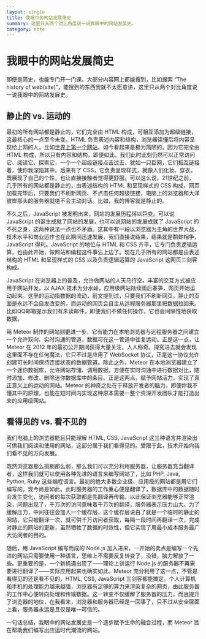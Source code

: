 ```yaml
---
layout: single
title: 我眼中的网站发展简史
summary: 这里只从两个对比角度说一说我眼中的网站发展史。
category: note
---
```


# 我眼中的网站发展简史

即便是简史，也能专门开一门课。大部分内容网上都能搜到，比如搜索 “The history of web(site)”，能搜到的东西我就不太愿意讲，这里只从两个对比角度说一说我眼中的网站发展史。

## 静止的 vs. 运动的

最初的所有网站都是静止的，它们完全由 HTML 构成，可相互添加为超级链接，这最核心的一点至今未变。HTML 负责表述内容和结构，浏览器读懂后将内容呈现给上网的人，比如[世界上第一个网站](http://info.cern.ch/hypertext/WWW/TheProject.html)，如今看起来是极为简陋的，因为它完全由 HTML 构成，所以只有内容和结构，即便如此，我们此时此刻仍然可以正常访问它、阅读它、探索它，一个一个超级链接点击过去，犹如一只巨网，它们相互链接着，使你我深陷其中。后来有了 CSS，它负责呈现样式，就像人们化妆、穿衣，既展现了自己的个性，也让直接接触者觉得更舒服。可以这么说，21世纪之前，几乎所有的网站都是静止的，由表述结构的 HTML 和呈现样式的 CSS 构成，网页加载完毕后，只要我们不刷新网页、不点击任何超级链接，电脑上的浏览器和大洋彼岸那头的服务器就绝不会主动对话。比如，我的博客就是静止的。

不久之后，JavaScript 被发明出来，网站的发展历程得以巨变。可以说 JavaScript 的诞生成就了网站的发展，也可以说网站的发展成就了 JavaScript 的不死之身，这两种说法一点也不矛盾。这其中有一段以浏览器为主角的世界大战，技术水平和商业运作也在此期间迅速发展，我们直接说结果，结果就是鹬蚌相争，JavaScript 得利。JavaScript 的地位与 HTML 和 CSS 齐平，它专门负责逻辑运算，也由此开始，做网站和编程这件事沾上边了。现在几乎所有的网站都是由表述结构的 HTML 和呈现样式的 CSS 以及负责逻辑运算的 JavaScript 这网页三剑客构成。

JavaScript 在浏览器上的普及，允许做网站的人天马行空，丰富的交互方式被应用于网站开发。以 AJAX 技术为分水岭，应用级网站陆续雨后春笋，网页开始运动起来。这里的运动指数据的流动，前文提到过，只要我们不刷新网页，静止的页面是永远不会自发改变的，而运动的网页会自主从远程服务器那里把数据拉回来。比如QQ邮箱提示我们有未读邮件，即便我们不做任何操作，它也会间隔性地获取数据。

用 Meteor 制作的网站则更进一步，它有能力在本地浏览器与远程服务器之间建立一个允许双向、实时沟通的管道，数据可在这一管道中往复运动。正是这一点，让 Meteor 在 2012 年的最初公开期间获得大量关注，人人称奇。探究进去就会发现这里面不存在任何魔法，它只不过是应用了 WebSocket 协议，正是这一协议允许创建可长时间保持连接状态的数据管道。除此之外，Meteor 在本地浏览器建立了一个迷你数据库，允许网站存储、调用数据，方便在实时沟通中进行数据对比，随时添加、修改、删除迷你数据库中的条目。正是这两点，赋予网站活力，实现了真正意义上的运动的网站。Meteor 的神奇之处在于释放开发者的脑力，即便你我不懂其中的原理，也能在短时间内实现这种原本需要一整个资深开发团队才能打造出来的应用级网站。

## 看得见的 vs. 看不见的

我们电脑上的浏览器能且只能理解 HTML, CSS, JavaScript 这三种语言并渲染出可供我们阅读和使用的网站，这部分属于我们看得见的。受限于此，技术开始向我们看不见的方向发展。

既然浏览器那么挑剔那么弱，那么我们可以充分利用服务器，让服务器充当翻译者，这样我们就可以使用各种先进的语言来编写网站了，比如 PHP, Java, Python, Ruby 这些编程语言。最初的绝大多数企业级、应用级的网站都是用它们编写的，现今尚是如此。此时服务器的工作重心便是翻译了，数据库中的数据随时会发生变化，访问者的每次获取都是先翻译再传输，以此保证浏览器能够正常渲染，问题出现了，千万次的访问意味着千万次的翻译，服务器表示压力山大。为了缓解压力，中间往往会加入一个缓存层，这个缓存层说白了就是一个临时的静止的网站，它只被翻译一次，就可供千万访问者获取，每隔一段时间再翻译一次，完成对静止的网站的更新，虽然牺牲了数据的时效性，但它实现了用最小成本服务最广大访问者的目的。

随后，用 JavaScript 编写而成的 Node.js 加入进来，一开始的卖点是编写一个先进的网站只需要使用一种语言，思维上不需要反复转变了，没错，脑力解放了一些。更重要的是，一个新机遇出现了——理论上讲运行 Node.js 的服务器不再需要进行翻译了——实际应用起来也确实如此。Meteor 充分利用了这一点，不管是看得见的还是看不见的，HTML, CSS, JavaScript 三剑客都能搞定。个人计算机和手机的处理能力越来越强，浏览器有足够的算力来渲染复杂的网页，由此服务器的工作中心便转向处理和传输数据。这一转变不仅缓解了服务器的压力，而且提升了浏览器的地位，在我看来，浏览器和服务器已经是一回事了，只不过从安全层面上看，服务器永远是且仅是唯一可信的。

一句话总结，我眼中的网站发展史是一个逐步赋予生命的融合过程，而 Meteor 旨在帮助我们编写出应运时代潮流的网站。
